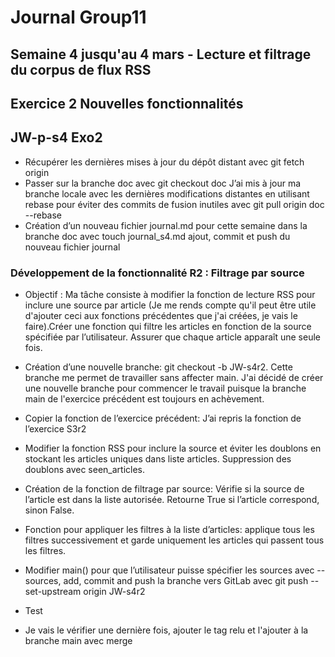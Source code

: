 # Journal Group11
## Semaine 4 jusqu'au 4 mars - Lecture et filtrage du corpus de flux RSS

## Exercice 2 Nouvelles fonctionnalités
## JW-p-s4 Exo2 

- Récupérer les dernières mises à jour du dépôt distant avec git fetch origin
- Passer sur la branche doc avec git checkout doc
J’ai mis à jour ma branche locale avec les dernières modifications distantes en utilisant rebase pour éviter des commits de fusion inutiles avec git pull origin doc --rebase
- Création d’un nouveau fichier journal.md pour cette semaine dans la branche doc avec touch journal_s4.md ajout, commit et push du nouveau fichier journal

### Développement de la fonctionnalité R2 : Filtrage par source

- Objectif : Ma tâche consiste à modifier la fonction de lecture RSS pour inclure une source par article (Je me rends compte qu'il peut être utile d'ajouter ceci aux fonctions précédentes que j'ai créées, je vais le faire).Créer une fonction qui filtre les articles en fonction de la source spécifiée par l’utilisateur. Assurer que chaque article apparaît une seule fois.

- Création d’une nouvelle branche: git checkout -b JW-s4r2. Cette branche me permet de travailler sans affecter main. J'ai décidé de créer une nouvelle branche pour commencer le travail puisque la branche main de l'exercice précédent est toujours en achèvement.

- Copier la fonction de l’exercice précédent: J’ai repris la fonction de l’exercice S3r2

- Modifier la fonction RSS pour inclure la source et éviter les doublons en stockant les articles uniques dans liste articles. Suppression des doublons avec seen_articles.

- Création de la fonction de filtrage par source: Vérifie si la source de l’article est dans la liste autorisée. Retourne True si l’article correspond, sinon False.

- Fonction pour appliquer les filtres à la liste d’articles: applique tous les filtres successivement et garde uniquement les articles qui passent tous les filtres.

- Modifier main() pour que l’utilisateur puisse spécifier les sources avec --sources, add, commit and push la branche vers GitLab avec git push --set-upstream origin JW-s4r2

- Test

- Je vais le vérifier une dernière fois, ajouter le tag relu et l'ajouter à la branche main avec merge

